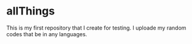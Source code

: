 # allThings
This is my first repository that I create for testing. I uploade my random codes that be in any languages.
